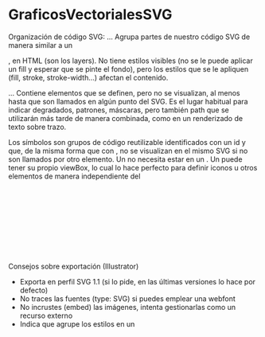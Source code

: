 # GraficosVectorialesSVG

Organización de código SVG:
<g>...</g>
Agrupa partes de nuestro código SVG de manera similar a un <div>, en HTML (son los layers). 
No tiene estilos visibles (no se le puede aplicar un fill y esperar que se pinte el fondo), 
pero los estilos que se le apliquen (fill, stroke, stroke-width...) afectan el contenido.
  
<defs>...</defs>
Contiene elementos que se definen, pero no se visualizan, al menos hasta que son
llamados en algún punto del SVG. Es el lugar habitual para indicar degradados,
patrones, máscaras, pero también path que se utilizarán más tarde de manera
combinada, como en un renderizado de texto sobre trazo.

<symbol id="..." viewBox="..."> </symbol>
Los símbolos son grupos de código reutilizable identificados con un id y que, de la
misma forma que con <defs>, no se visualizan en el mismo SVG si no son llamados
por otro elemento. Un <symbol> no necesita estar en un <defs>.
Un <symbol> puede tener su propio viewBox, lo cual lo hace perfecto para definir
iconos u otros elementos de manera independiente del <svg> donde se declaran. Eso
también permite que el <svg> donde se declaran tenga un display: none; si va
inline, dentro de una página HTML.
<use xlink:href="#idElemento" />
Permite reutilizar un elemento definido anteriormente (siempre y cuando esté
identificado con un id), sea éste un <symbol> o no. Se usa habitualmente en los
sistemas de iconos.

Consejos sobre exportación (Illustrator)
- Exporta en perfil SVG 1.1 (si lo pide, en las últimas versiones lo hace por defecto)
- No traces las fuentes (type: SVG) si puedes emplear una webfont
- No incrustes (embed) las imágenes, intenta gestionarlas como un recurso externo
- Indica que agrupe los estilos en un <style>
- Con un solo decimal debería ser suficiente precisión para la mayoría de dibujos

Plugin SVGO para Illustrator:
https://github.com/davidderaedt/SVG-NOW

Plugin SVGO para Sketch
https://github.com/BohemianCoding/svgo-compressor
